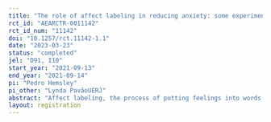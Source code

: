 ```yaml
---
title: "The role of affect labeling in reducing anxiety: some experimental evidence"
rct_id: "AEARCTR-0011142"
rct_id_num: "11142"
doi: "10.1257/rct.11142-1.1"
date: "2023-03-23"
status: "completed"
jel: "D91, I10"
start_year: "2021-09-13"
end_year: "2021-09-14"
pi: "Pedro Hemsley"
pi_other: "Lynda PavãoUERJ"
abstract: "Affect labeling, the process of putting feelings into words, has been shown in neuroscientific studies to have a calming effect on the brain and to reduce anxiety. This study examines the impact of affect labeling on self-reported levels of anxiety. We conducted an online experiment with three hundred participants from the United States, who were randomly assigned to either a control group or a treatment group. Both groups were exposed to news about a violent crime and then asked to report their level of anxiety. The treatment group also had the opportunity to express their feelings in an unrestricted way before reporting their anxiety level. Our results show that affect labeling has a significant negative effect on self-reported anxiety levels, suggesting that it can be an effective tool for reducing anxiety generated by negative news."
layout: registration
---
```


